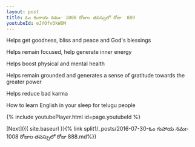 ```yaml
---
layout: post
title: ఓం కంఠాయ నమః- 1008 రోజుల తపస్సులో రోజు  889
youtubeId: eJYOfvOkWOM
---
```

 
 
Helps get goodness, bliss and peace and God's blessings
 
Helps remain focused, help generate inner energy 
 
Helps boost physical and mental health 
 
Helps remain grounded and generates a sense of gratitude towards the greater power 
 
Helps reduce bad karma
 
How to learn English in your sleep for telugu people
 
 
 
 


{% include youtubePlayer.html id=page.youtubeId %}
 
[Next]({{ site.baseurl }}{% link split1/_posts/2016-07-30-ఓం గుహాయ నమః- 1008 రోజుల తపస్సులో రోజు  888.md%})
 

